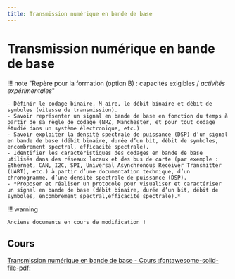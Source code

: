 ```yaml
---
title: Transmission numérique en bande de base
---
```


# Transmission numérique en bande de base

!!! note "Repère pour la formation (option B) : capacités exigibles / *activités expérimentales*"

    - Définir le codage binaire, M-aire, le débit binaire et débit de symboles (vitesse de transmission).
    - Savoir représenter un signal en bande de base en fonction du temps à partir de sa règle de codage (NRZ, Manchester, et pour tout codage étudié dans un système électronique, etc.)
    - Savoir exploiter la densité spectrale de puissance (DSP) d’un signal en bande de base (débit binaire, durée d’un bit, débit de symboles, encombrement spectral, efficacité spectrale).
    - Identifier les caractéristiques des codages en bande de base utilisés dans des réseaux locaux et des bus de carte (par exemple : Ethernet, CAN, I2C, SPI, Universal Asynchronous Receiver Transmitter (UART), etc.) à partir d’une documentation technique, d’un chronogramme, d’une densité spectrale de puissance (DSP).
    - *Proposer et réaliser un protocole pour visualiser et caractériser un signal en bande de base (débit binaire, durée d’un bit, débit de symboles, encombrement spectral,efficacité spectrale).*

!!! warning

    Anciens documents en cours de modification !


## Cours

[Transmission numérique en bande de base - Cours :fontawesome-solid-file-pdf:](../../assets/cours/transmission-numerique-bande-base/bts-ciel_transmission-numeriques-bande-base_cours.pdf)

